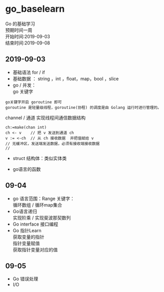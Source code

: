 # go_baselearn
Go 的基础学习   
预期时间一周  
开始时间:2019-09-03  
结束时间:2019-09-08

## 2019-09-03
+ 基础语法 for / if   
+ 基础数据 ：
string ，int ，float，map，bool ，slice   
+  go / 并发：  
 go 关键字
```cassandraql
go关键字开启 goroutine 即可  
goroutine 是轻量级线程，goroutine(协程) 的调度是由 Golang 运行时进行管理的。
```
channel / 通道 实现线程间通信数据结构
```cassandraql
ch:=make(chan int)
ch <- v    // 把 v 发送到通道 ch
v := <-ch  // 从 ch 接收数据  并把值赋给 v
// 无缓冲区，发送端发送数据，必须有接收端接收数据
//            
```

+ struct 结构体：类似实体类  

+ go语言的函数

## 09-04
+ go 语言范围：Range 关键字：  
循环数组  / 循环map集合
+ Go语言递归  
实现阶乘 / 实现斐波那契数列
+ Go interface 接口编程
+ Go 指针Learn  
获取变量的指针  
指针变量赋值  
获取指针变量对应的值

## 09-05
+ Go 错误处理
+ I/O



